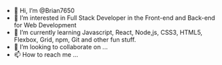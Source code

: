 - 👋 Hi, I’m @Brian7650
- 👀 I’m interested in Full Stack Developer in the Front-end and Back-end for Web Development
- 🌱 I’m currently learning Javascript, React, Node,js, CSS3, HTML5, Flexbox, Grid, npm, Git and other fun stuff.
- 💞️ I’m looking to collaborate on ...
- 📫 How to reach me ...

<!---
Brian7650/Brian7650 is a ✨ special ✨ repository because its `README.md` (this file) appears on your GitHub profile.
You can click the Preview link to take a look at your changes.
--->
